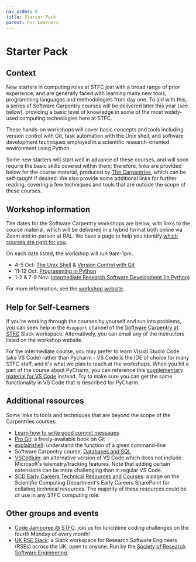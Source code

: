 ```yaml
---
nav_order: 0
title: Starter Pack
parent: For Learners
---
```


# Starter Pack

## Context

New starters in computing roles at STFC join with a broad range of prior experience, and are generally faced with learning many new tools, programming languages and methodologies from day one. To aid with this, a series of Software Carpentry courses will be delivered later this year (see below), providing a basic level of knowledge in some of the most widely-used computing technologies here at STFC.

These hands-on workshops will cover basic concepts and tools including version control with Git, task automation with the Unix shell, and software development techniques employed in a scientific research-oriented environment using Python.

Some new starters will start well in advance of these courses, and will soon require the basic skills covered within them; therefore, links are provided below for the course material, produced by [The Carpentries](https://carpentries.org/), which can be self-taught if desired. We also provide some additional links for further reading, covering a few techniques and tools that are outside the scope of these courses.

## Workshop information
The dates for the Software Carpentry workshops are below, with links to the course material, which will be delivered in a hybrid format both online via Zoom and in-person at RAL. We have a page to help you identify [which courses are right for you](appropriate-courses.md). 

On each date listed, the workshop will run 9am-1pm.

* 4-5 Oct: [The Unix Shell](https://swcarpentry.github.io/shell-novice/) & [Version Control with Git](https://swcarpentry.github.io/git-novice/)
* 11-12 Oct: [Programming in Python](https://swcarpentry.github.io/python-novice-inflammation/)
* 1-2 & 7-9 Nov: [Intermediate Research Software Development (in Python)](https://carpentries-incubator.github.io/python-intermediate-development/)

For more information, see the [workshop website](https://stfc.github.io/2022-10-04-ral-carpentries/).

## Help for Self-Learners

If you're working through the courses by yourself and run into problems, you can seek help in the `#support` channel of the [Software Carpentry at STFC](https://join.slack.com/t/softwarecarpentrystfc/signup) Slack workspace. Alternatively, you can email any of the instructors listed on the workshop website.

For the intermediate course, you may prefer to learn Visual Studio Code (aka VS Code) rather than Pycharm - VS Code is the IDE of choice for many STFC staff, and it's what we plan to teach at the workshops. When you hit a part of the course about PyCharm, you can reference this [supplementary material for VS Code](https://ukaea-rse-training.github.io/python-intermediate-development/vscode/index.html) instead. Try to make sure you can get the same functionality in VS Code that is described for PyCharm.

## Additional resources
Some links to tools and techniques that are beyond the scope of the Carpentries courses.

* [Learn how to write good commit messages](https://cbea.ms/git-commit/)
* [Pro Git](https://git-scm.com/book/en/v2): a freely-available book on Git
* [explainshell](https://explainshell.com/): understand the function of a given command-line
* Software Carpentry course: [Databases and SQL](http://swcarpentry.github.io/sql-novice-survey/)
* [VSCodium](https://vscodium.com): an alternative version of VS Code which does not include Microsoft's telemetry/tracking features. Note that adding certain extensions can be more challenging than in regular VS Code.
* [SCD Early Careers Technical Resources and Courses](https://stfc365.sharepoint.com/sites/SCD-Early-Careers/SitePages/Technical-Resources-and-Courses.aspx): a page on the Scientific Computing Department's Early Careers SharePoint for collating technical resources. The majority of these resources could be of use in any STFC computing role.

## Other groups and events
* [Code Jamboree @ STFC](https://codejamboreestfc.slack.com): join us for lunchtime coding challenges on the fourth Monday of every month!
* [UK RSE Slack](https://ukrse.slack.com): a Slack workspace for Research Software Engineers (RSEs) across the UK, open to anyone. Run by the [Society of Research Software Engineering](https://society-rse.org).

